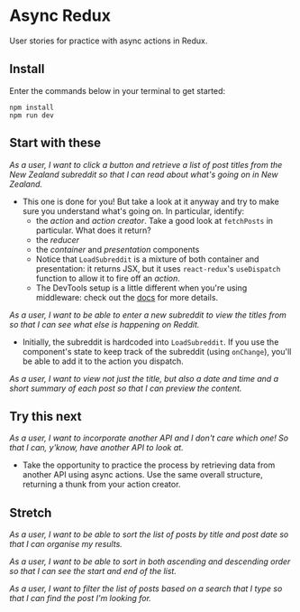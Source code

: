 # Async Redux

User stories for practice with async actions in Redux.


## Install

Enter the commands below in your terminal to get started:

```shell
npm install
npm run dev
```


## Start with these

_As a user, I want to click a button and retrieve a list of post titles from the New Zealand subreddit so that I can read about what's going on in New Zealand._
 - This one is done for you! But take a look at it anyway and try to make sure you understand what's going on. In particular, identify:
   - the _action_ and _action creator_. Take a good look at `fetchPosts` in particular. What does it return?
   - the _reducer_
   - the _container_ and _presentation_ components
   - Notice that `LoadSubreddit` is a mixture of both container and presentation: it returns JSX, but it uses `react-redux`'s `useDispatch` function to allow it to fire off an _action_.
   - The DevTools setup is a little different when you're using middleware: check out the [docs](https://github.com/zalmoxisus/redux-devtools-extension) for more details.

_As a user, I want to be able to enter a new subreddit to view the titles from so that I can see what else is happening on Reddit._
 - Initially, the subreddit is hardcoded into `LoadSubreddit`. If you use the component's state to keep track of the subreddit (using `onChange`), you'll be able to add it to the action you dispatch.

_As a user, I want to view not just the title, but also a date and time and a short summary of each post so that I can preview the content._


## Try this next

_As a user, I want to incorporate another API and I don't care which one! So that I can, y'know, have another API to look at._
 - Take the opportunity to practice the process by retrieving data from another API using async actions. Use the same overall structure, returning a thunk from your action creator.


## Stretch

_As a user, I want to be able to sort the list of posts by title and post date so that I can organise my results._

_As a user, I want to be able to sort in both ascending and descending order so that I can see the start and end of the list._

_As a user, I want to filter the list of posts based on a search that I type so that I can find the post I'm looking for._
